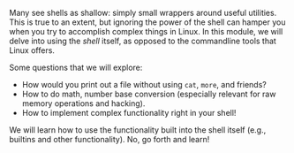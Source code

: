 Many see shells as shallow: simply small wrappers around useful utilities.
This is true to an extent, but ignoring the power of the shell can hamper you when you try to accomplish complex things in Linux.
In this module, we will delve into using the _shell_ itself, as opposed to the commandline tools that Linux offers.

Some questions that we will explore:

- How would you print out a file without using `cat`, `more`, and friends?
- How to do math, number base conversion (especially relevant for raw memory operations and hacking).
- How to implement complex functionality right in your shell!

We will learn how to use the functionality built into the shell itself (e.g., builtins and other functionality).
No, go forth and learn!
